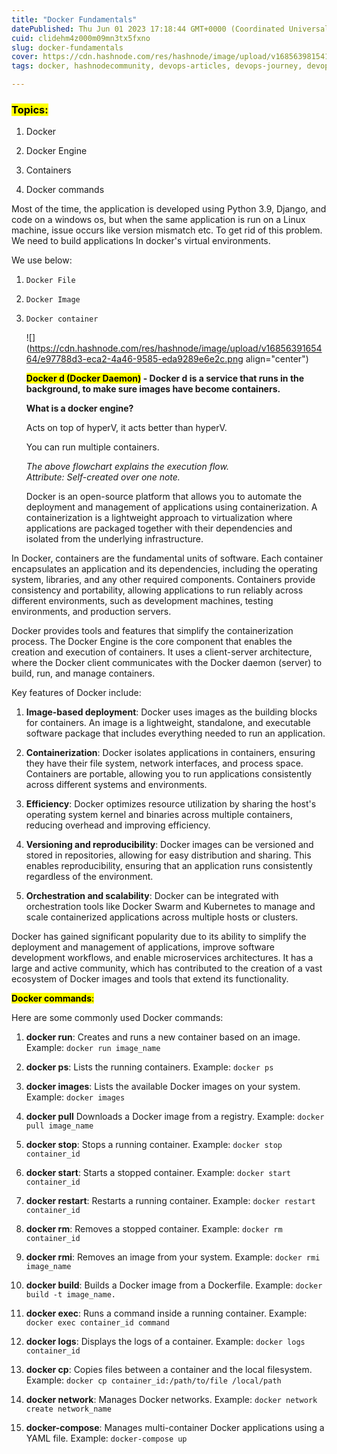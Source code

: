 ```yaml
---
title: "Docker Fundamentals"
datePublished: Thu Jun 01 2023 17:18:44 GMT+0000 (Coordinated Universal Time)
cuid: clidehm4z000m09mn3tx5fxno
slug: docker-fundamentals
cover: https://cdn.hashnode.com/res/hashnode/image/upload/v1685639815411/029f0f3f-f287-44a0-bafb-3a0387b46efb.jpeg
tags: docker, hashnodecommunity, devops-articles, devops-journey, devopscommunity

---
```


### <mark>Topics:</mark>

1. Docker
    
2. Docker Engine
    
3. Containers
    
4. Docker commands
    

Most of the time, the application is developed using Python 3.9, Django, and code on a windows os, but when the same application is run on a Linux machine, issue occurs like version mismatch etc. To get rid of this problem. We need to build applications In docker's virtual environments.

We use below:

1. `Docker File`
    
2. `Docker Image`
    
3. `Docker container`  
    
    ![](https://cdn.hashnode.com/res/hashnode/image/upload/v1685639165464/e97788d3-eca2-4a46-9585-eda9289e6e2c.png align="center")
    
    **<mark>Docker d (Docker Daemon)</mark> - Docker d is a service that runs in the background, to make sure images have become containers.**
    
    **What is a docker engine?**
    
    Acts on top of hyperV, it acts better than hyperV.
    
    You can run multiple containers.  
      
    *The above flowchart explains the execution flow.  
    Attribute: Self-created over one note.*  
    
    Docker is an open-source platform that allows you to automate the deployment and management of applications using containerization. A containerization is a lightweight approach to virtualization where applications are packaged together with their dependencies and isolated from the underlying infrastructure.
    

In Docker, containers are the fundamental units of software. Each container encapsulates an application and its dependencies, including the operating system, libraries, and any other required components. Containers provide consistency and portability, allowing applications to run reliably across different environments, such as development machines, testing environments, and production servers.

Docker provides tools and features that simplify the containerization process. The Docker Engine is the core component that enables the creation and execution of containers. It uses a client-server architecture, where the Docker client communicates with the Docker daemon (server) to build, run, and manage containers.

Key features of Docker include:

1. **Image-based deployment**: Docker uses images as the building blocks for containers. An image is a lightweight, standalone, and executable software package that includes everything needed to run an application.
    
2. **Containerization**: Docker isolates applications in containers, ensuring they have their file system, network interfaces, and process space. Containers are portable, allowing you to run applications consistently across different systems and environments.
    
3. **Efficiency**: Docker optimizes resource utilization by sharing the host's operating system kernel and binaries across multiple containers, reducing overhead and improving efficiency.
    
4. **Versioning and reproducibility**: Docker images can be versioned and stored in repositories, allowing for easy distribution and sharing. This enables reproducibility, ensuring that an application runs consistently regardless of the environment.
    
5. **Orchestration and scalability**: Docker can be integrated with orchestration tools like Docker Swarm and Kubernetes to manage and scale containerized applications across multiple hosts or clusters.
    

Docker has gained significant popularity due to its ability to simplify the deployment and management of applications, improve software development workflows, and enable microservices architectures. It has a large and active community, which has contributed to the creation of a vast ecosystem of Docker images and tools that extend its functionality.  

**<mark>Docker commands</mark>**<mark>:</mark>

Here are some commonly used Docker commands:

1. **docker run**: Creates and runs a new container based on an image. Example: `docker run image_name`
    
2. **docker ps**: Lists the running containers. Example: `docker ps`
    
3. **docker images**: Lists the available Docker images on your system. Example: `docker images`
    
4. **docker pull** Downloads a Docker image from a registry. Example: `docker pull image_name`
    
5. **docker stop**: Stops a running container. Example: `docker stop container_id`
    
6. **docker start**: Starts a stopped container. Example: `docker start container_id`
    
7. **docker restart**: Restarts a running container. Example: `docker restart container_id`
    
8. **docker rm**: Removes a stopped container. Example: `docker rm container_id`
    
9. **docker rmi**: Removes an image from your system. Example: `docker rmi image_name`
    
10. **docker build**: Builds a Docker image from a Dockerfile. Example: `docker build -t image_name.`
    
11. **docker exec**: Runs a command inside a running container. Example: `docker exec container_id command`
    
12. **docker logs**: Displays the logs of a container. Example: `docker logs container_id`
    
13. **docker cp**: Copies files between a container and the local filesystem. Example: `docker cp container_id:/path/to/file /local/path`
    
14. **docker network**: Manages Docker networks. Example: `docker network create network_name`
    
15. **docker-compose**: Manages multi-container Docker applications using a YAML file. Example: `docker-compose up`